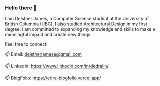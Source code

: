 ### Hello there 👋
I am Delsther James, a Computer Science student at the University of British Columbia (UBC). I also studied Architectural Design in my first degree. I am committed to expanding my knowledge and skills to make a meaningful impact and create new things.

Feel free to connect!

📫 Email: delstherjamese@gmail.com

📫 LinkedIn: https://www.linkedin.com/in/dedralin/

📫 BlogFolio: https://edra-blogfolio.vercel.app/

<!--
**jamesedra/jamesedra** is a ✨ _special_ ✨ repository because its `README.md` (this file) appears on your GitHub profile.

Here are some ideas to get you started:

- 🔭 I’m currently working on ...
- 🌱 I’m currently learning ...
- 👯 I’m looking to collaborate on ...
- 🤔 I’m looking for help with ...
- 💬 Ask me about ...
- 📫 How to reach me: ...
- 😄 Pronouns: ...
- ⚡ Fun fact: ...
-->
